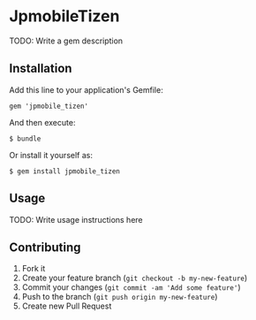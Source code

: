 # JpmobileTizen

TODO: Write a gem description

## Installation

Add this line to your application's Gemfile:

    gem 'jpmobile_tizen'

And then execute:

    $ bundle

Or install it yourself as:

    $ gem install jpmobile_tizen

## Usage

TODO: Write usage instructions here

## Contributing

1. Fork it
2. Create your feature branch (`git checkout -b my-new-feature`)
3. Commit your changes (`git commit -am 'Add some feature'`)
4. Push to the branch (`git push origin my-new-feature`)
5. Create new Pull Request
